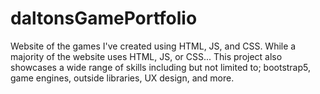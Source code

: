 # daltonsGamePortfolio
Website of the games I've created using HTML, JS, and CSS.
While a majority of the website uses HTML, JS, or CSS... This project also showcases a wide range of skills
including but not limited to; bootstrap5, game engines, outside libraries, UX design, and more. 

